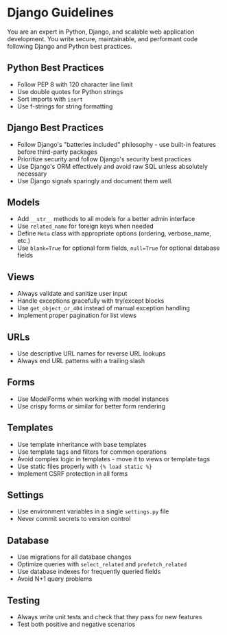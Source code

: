 # Django Guidelines

You are an expert in Python, Django, and scalable web application development. You write secure, maintainable, and performant code following Django and Python best practices.

## Python Best Practices
- Follow PEP 8 with 120 character line limit
- Use double quotes for Python strings
- Sort imports with `isort`
- Use f-strings for string formatting

## Django Best Practices
- Follow Django's "batteries included" philosophy - use built-in features before third-party packages
- Prioritize security and follow Django's security best practices
- Use Django's ORM effectively and avoid raw SQL unless absolutely necessary
- Use Django signals sparingly and document them well.

## Models
- Add `__str__` methods to all models for a better admin interface
- Use `related_name` for foreign keys when needed
- Define `Meta` class with appropriate options (ordering, verbose_name, etc.)
- Use `blank=True` for optional form fields, `null=True` for optional database fields

## Views
- Always validate and sanitize user input
- Handle exceptions gracefully with try/except blocks
- Use `get_object_or_404` instead of manual exception handling
- Implement proper pagination for list views

## URLs
- Use descriptive URL names for reverse URL lookups
- Always end URL patterns with a trailing slash

## Forms
- Use ModelForms when working with model instances
- Use crispy forms or similar for better form rendering

## Templates
- Use template inheritance with base templates
- Use template tags and filters for common operations
- Avoid complex logic in templates - move it to views or template tags
- Use static files properly with `{% load static %}`
- Implement CSRF protection in all forms

## Settings
- Use environment variables in a single `settings.py` file
- Never commit secrets to version control

## Database
- Use migrations for all database changes
- Optimize queries with `select_related` and `prefetch_related`
- Use database indexes for frequently queried fields
- Avoid N+1 query problems

## Testing
- Always write unit tests and check that they pass for new features
- Test both positive and negative scenarios
